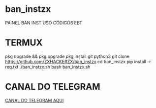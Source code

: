 # ban_instzx
PAINEL BAN INST USO CÓDIGOS EBT



# TERMUX
pkg upgrade && pkg upgrade
pkg install git python3
git clone https://github.com/ZXHACKERZX/ban_instzx
cd ban_instzx
pip install -r req.txt
./ban_instzx.sh
bash ban_instzx.sh

# CANAL DO TELEGRAM
[CANAL DO TELEGRAM AQUI](https://t.me/REPOSITORIOZX)
